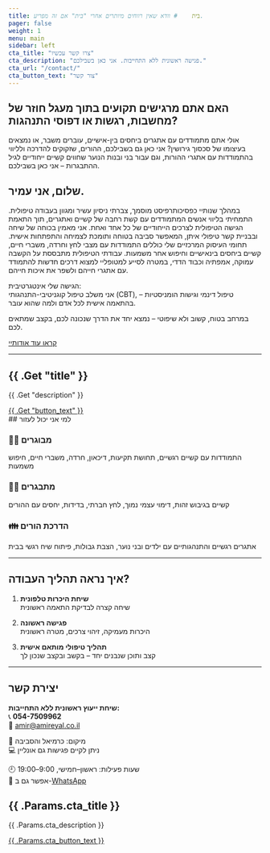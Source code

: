 ```yaml
---
title: בית    # וודא שאין רווחים מיותרים אחרי "בית" אם זה מפריע.
pager: false
weight: 1
menu: main
sidebar: left
cta_title: "צרו קשר עכשיו"
cta_description: "פגישה ראשונית ללא התחייבות. אני כאן בשבילכם."
cta_url: "/contact/"
cta_button_text: "צור קשר"
---
```



## האם אתם מרגישים תקועים בתוך מעגל חוזר של מחשבות, רגשות או דפוסי התנהגות? 
אולי אתם מתמודדים עם אתגרים ביחסים בין-אישיים, עוברים משבר, או נמצאים בעיצומו של סכסוך גירושין? 
אני כאן גם בשבילכם, ההורים, שזקוקים להדרכה ולליווי בהתמודדות עם אתגרי ההורות,
וגם עבור בני ובנות הנוער שחווים קשיים ייחודיים לגיל ההתבגרות – אני כאן בשבילכם.

## שלום, אני עמיר.

במהלך שנותיי כפסיכותרפיסט מוסמך, צברתי ניסיון עשיר ומגוון בעבודה טיפולית. התמחיתי בליווי אנשים המתמודדים עם קשת רחבה של קשיים ואתגרים, תוך התאמת הגישה הטיפולית לצרכים הייחודיים של כל אחד ואחת.
אני מאמין בכוחה של שיחה ובבניית קשר טיפולי איתן, המאפשר סביבה בטוחה ותומכת לצמיחה והתפתחות אישית. תחומי העיסוק המרכזיים שלי כוללים התמודדות עם מצבי לחץ וחרדה, משברי חיים, קשיים ביחסים בינאישיים וחיפוש אחר משמעות. עבודתי הטיפולית מתבססת על הקשבה עמוקה, אמפתיה וכבוד הדדי, במטרה לסייע למטופליי למצוא דרכים חדשות להתמודד עם אתגרי חייהם ולשפר את איכות חייהם.

הגישה שלי אינטגרטיבית:  
אני משלב טיפול קוגניטיבי-התנהגותי (CBT), טיפול דינמי וגישות הומניסטיות – בהתאמה אישית לכל אדם ולמה שהוא עובר.

במרחב בטוח, קשוב ולא שיפוטי – נמצא יחד את הדרך שנכונה לכם, בקצב שמתאים לכם.


[קראו עוד אודותיי](/pages/about/)

---
<div class="cta-box">
  <h2>{{ .Get "title" }}</h2>
  <p>{{ .Get "description" }}</p>
  <a href="{{ .Get "url" }}" class="cta-button">{{ .Get "button_text" }}</a>
</div>
## למי אני יכול לעזור

### 👨‍🦱 מבוגרים  
התמודדות עם קשיים רגשיים, תחושת תקיעות, דיכאון, חרדה, משברי חיים, חיפוש משמעות

### 🧑‍🎓 מתבגרים  
קשיים בגיבוש זהות, דימוי עצמי נמוך, לחץ חברתי, בדידות, יחסים עם ההורים

### 👪 הדרכת הורים  
אתגרים רגשיים והתנהגותיים עם ילדים ובני נוער, הצבת גבולות, פיתוח שיח רגשי בבית


---

## איך נראה תהליך העבודה?

1. **שיחת היכרות טלפונית**  
   שיחה קצרה לבדיקת התאמה ראשונית

2. **פגישה ראשונה**  
   היכרות מעמיקה, זיהוי צרכים, מטרה ראשונית

3. **תהליך טיפולי מותאם אישית**  
   קצב ותוכן שנבנים יחד – בקשב ובקצב שנכון לך

---

## יצירת קשר

**שיחת ייעוץ ראשונית ללא התחייבות:**  
📞 **054-7509962**  
📧 [amir@amireyal.co.il](mailto:amir@amireyal.co.il)

🧭 מיקום: כרמיאל והסביבה  
💻 ניתן לקיים פגישות גם אונליין

🕘 שעות פעילות: ראשון–חמישי, 9:00–19:00  
📱 אפשר גם ב-[WhatsApp](#)

<div class="cta-box">
  <h2>{{ .Params.cta_title }}</h2>
  <p>{{ .Params.cta_description }}</p>
  <a href="{{ .Params.cta_url }}" class="cta-button">{{ .Params.cta_button_text }}</a>
</div>

